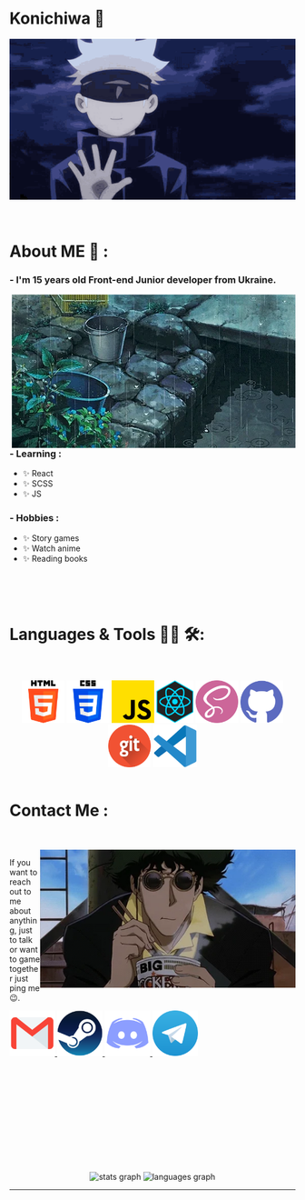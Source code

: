# Konichiwa 👋

<div align="center">
<img hight="300" width="700" alt="GIF" align="center" src="./assets/hi-there.gif">

</div>

</br>
</br>

# About ME 💬 :

### - I'm 15 years old Front-end Junior developer from Ukraine.

<img hight="400" width="500" alt="GIF" align="right" src="./assets/giphy.gif">

### - Learning :

- ✨ React
- ✨ SCSS
- ✨ JS

### - Hobbies :

- ✨ Story games
- ✨ Watch anime
- ✨ Reading books

</br>
</br>
</br>

# Languages & Tools 👨‍💻 🛠:

</br>
</br>

<div align="center">
<img src="./assets/icons/html.png" height="75" class="icon1">
<img src="./assets/icons/css.png" height="75" class="icon2">
<img src="./assets/icons/js.png" height="75" class="icon3">
<img src="./assets/icons/react.png" height="75" class="icon4">
<img src="./assets/icons/sass.png" height="75" class="icon5">
<img src="./assets/icons/github.png" height="75" class="icon6">
<img src="./assets/icons/git.png" height="75" class="icon7">
<img src="./assets/icons/vs.png" height="75" class="icon8">
</div>
</br>

# Contact Me :

<p>
 </br></br>

<img hight="320" width="450" align="right" alt="GIF" src="./assets/giph.gif">

If you want to reach out to me about anything, just to talk or want to game together just ping me 😉.

<div>
<a href="mailto:bogdankonoshko@gmail.com" width="80" height="80">
 <img  alt="Gmail" width="80" height="80" src="./assets/icons/gmail.png" />
</a>
</a>
<a href="https://steamcommunity.com/id/Kazuki_off/" width="80" height="80">
  <img alt="Steam" width="80" height="80" src="./assets/icons/steam.png" />
</a>

<a href="https://discordapp.com/users/874012187302199296" width="80" height="80">
  <img alt="Discord" width="80" height="80" src="./assets/icons/discord.png" />
</a>
<a href="https://t.me/kazuki_off" width="80" height="80">
  <img alt="Telegram" width="80" height="80" src="./assets/icons/telegram.png" />
</a>
 </p>
 </div>

</br>
</br>
</br>
</br>
</br>
</br>
</br>
</br>
</br>
</br>
</br>

  <div align="center">
  <img src="https://github-readme-stats.vercel.app/api?username=kkaazzuuukkii&hide_title=false&hide_rank=false&show_icons=true&include_all_commits=true&count_private=true&disable_animations=false&theme=radical&locale=en&hide_border=false&order=1" height="150" alt="stats graph"  />
  <img src="https://github-readme-stats.vercel.app/api/top-langs?username=kkaazzuuukkii&locale=en&hide_title=false&layout=compact&card_width=320&langs_count=5&theme=radical&hide_border=false&order=2" height="150" alt="languages graph"  />
</div>

---
